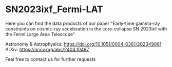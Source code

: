 # SN2023ixf_Fermi-LAT

Here you can find the data products of our paper "Early-time gamma-ray constraints on cosmic-ray acceleration in the core-collapse SN 2023ixf with the Fermi Large Area Telescope"

Astronomy & Astrophysics: https://doi.org/10.1051/0004-6361/202349061
ArXiv: https://arxiv.org/abs/2404.10487

Feel free to contact us for further requests
